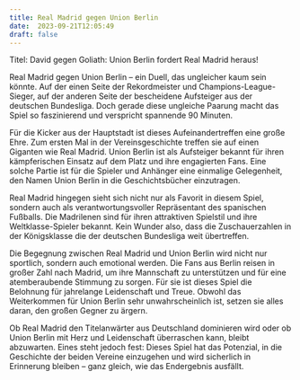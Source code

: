 ```yaml
---
title: Real Madrid gegen Union Berlin
date:  2023-09-21T12:05:49
draft: false
---
```


Titel: David gegen Goliath: Union Berlin fordert Real Madrid heraus!

Real Madrid gegen Union Berlin – ein Duell, das ungleicher kaum sein könnte. Auf der einen Seite der Rekordmeister und Champions-League-Sieger, auf der anderen Seite der bescheidene Aufsteiger aus der deutschen Bundesliga. Doch gerade diese ungleiche Paarung macht das Spiel so faszinierend und verspricht spannende 90 Minuten.

Für die Kicker aus der Hauptstadt ist dieses Aufeinandertreffen eine große Ehre. Zum ersten Mal in der Vereinsgeschichte treffen sie auf einen Giganten wie Real Madrid. Union Berlin ist als Aufsteiger bekannt für ihren kämpferischen Einsatz auf dem Platz und ihre engagierten Fans. Eine solche Partie ist für die Spieler und Anhänger eine einmalige Gelegenheit, den Namen Union Berlin in die Geschichtsbücher einzutragen.

Real Madrid hingegen sieht sich nicht nur als Favorit in diesem Spiel, sondern auch als verantwortungsvoller Repräsentant des spanischen Fußballs. Die Madrilenen sind für ihren attraktiven Spielstil und ihre Weltklasse-Spieler bekannt. Kein Wunder also, dass die Zuschauerzahlen in der Königsklasse die der deutschen Bundesliga weit übertreffen.

Die Begegnung zwischen Real Madrid und Union Berlin wird nicht nur sportlich, sondern auch emotional werden. Die Fans aus Berlin reisen in großer Zahl nach Madrid, um ihre Mannschaft zu unterstützen und für eine atemberaubende Stimmung zu sorgen. Für sie ist dieses Spiel die Belohnung für jahrelange Leidenschaft und Treue. Obwohl das Weiterkommen für Union Berlin sehr unwahrscheinlich ist, setzen sie alles daran, den großen Gegner zu ärgern.

Ob Real Madrid den Titelanwärter aus Deutschland dominieren wird oder ob Union Berlin mit Herz und Leidenschaft überraschen kann, bleibt abzuwarten. Eines steht jedoch fest: Dieses Spiel hat das Potenzial, in die Geschichte der beiden Vereine einzugehen und wird sicherlich in Erinnerung bleiben – ganz gleich, wie das Endergebnis ausfällt.